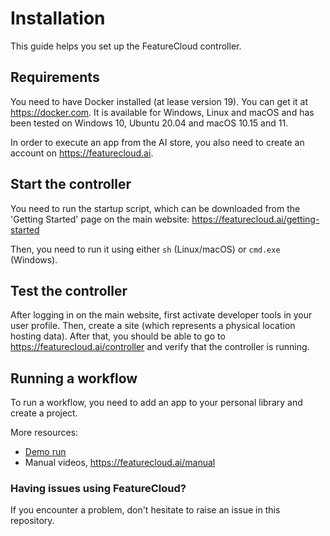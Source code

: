 # Installation

This guide helps you set up the FeatureCloud controller.

## Requirements

You need to have Docker installed (at lease version 19). You can get it at https://docker.com.
It is available for Windows, Linux and macOS and has been tested on Windows 10, Ubuntu 20.04 and macOS 10.15 and 11.

In order to execute an app from the AI store, you also need to create an account on https://featurecloud.ai.

## Start the controller

You need to run the startup script, which can be downloaded from the 'Getting Started' page on the main website:
https://featurecloud.ai/getting-started

Then, you need to run it using either `sh` (Linux/macOS) or `cmd.exe` (Windows).

## Test the controller

After logging in on the main website, first activate developer tools in your user profile.
Then, create a site (which represents a physical location hosting data).
After that, you should be able to go to https://featurecloud.ai/controller and verify that the controller is running.

## Running a workflow

To run a workflow, you need to add an app to your personal library and create a project.

More resources:

- [Demo run](pages/demo.md)
- Manual videos, https://featurecloud.ai/manual

### Having issues using FeatureCloud?

If you encounter a problem, don't hesitate to raise an issue in this repository.